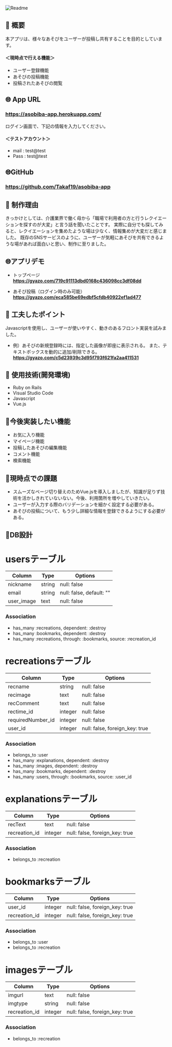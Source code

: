 ![Readme](https://user-images.githubusercontent.com/60683608/79546633-b4e85f00-80cd-11ea-9f5b-b76bcc4d5884.png)

## 💬 概要
本アプリは、様々なあそびをユーザーが投稿し共有することを目的としています。

#### ＜現時点で行える機能＞
* ユーザー登録機能
* あそびの投稿機能
* 投稿されたあそびの閲覧


## 🌐 App URL

### **https://asobiba-app.herokuapp.com/** 

ログイン画面で、下記の情報を入力してください。
#### ＜テストアカウント＞
* mail : test@test
* Pass : test@test


## 🌐GitHub

### **https://github.com/Takaf19/asobiba-app** 


## 💬 制作理由
きっかけとしては、介護業界で働く母から「職場で利用者の方と行うレクイエーションを探すのが大変」と言う話を聞いたことです。
実際に自分でも探してみると、レクイエーションを集めたような場は少なく、情報集めが大変だと感じました。
既存のSNSサービスのように、ユーザーが気軽にあそびを共有できるような場があれば面白いと思い、制作に至りました。


## 🌐アプリデモ
* トップページ
**https://gyazo.com/719c91113dbd0168c436098cc3df08dd** 


* あそび投稿（ログイン時のみ可能）
**https://gyazo.com/eca585be69edbf5cfdb40922ef1ad477**

## 💬 工夫したポイント
Javascriptを使用し、ユーザーが使いやすく、動きのあるフロント実装を試みました。
* 例）あそびの新規登録時には、指定した画像が即座に表示される。
また、テキストボックスを動的に追加/削除できる。
**https://gyazo.com/c5d23939c3d95f793f621fa2aa411531**


## 💬 使用技術(開発環境)
* Ruby on Rails
* Visual Studio Code
* Javascript
* Vue.js

## 💬今後実装したい機能
* お気に入り機能
* マイページ機能
* 投稿したあそびの編集機能
* コメント機能
* 検索機能

## 💬現時点での課題
* スムーズなページ切り替えのためVue.jsを導入しましたが、知識が足りず技術を活かしきれていないない。今後、利用箇所を増やしていきたい。
* ユーザーが入力する際のバリデーションを細かく設定する必要がある。
* あそびの投稿について、もう少し詳細な情報を登録できるようにする必要がある。

## 💬DB設計

# usersテーブル
|Column|Type|Options|
|------|----|-------|
|nickname|string|null: false|
|email|string|null: false, default: ""|
|user_image|text|null: false|

### Association
- has_many :recreations, dependent: :destroy
- has_many :bookmarks, dependent: :destroy
- has_many :recreations, through: :bookmarks, source: :recreation_id


# recreationsテーブル
|Column|Type|Options|
|------|----|-------|
|recname|string|null: false|
|recimage|text|null: false|
|recComment|text|null: false|
|rectime_id|integer|null: false|
|requiredNumber_id|integer|null: false|
|user_id|integer|null: false, foreign_key: true|

### Association
- belongs_to :user
- has_many :explanations, dependent: :destroy
- has_many :images, dependent: :destroy
- has_many :bookmarks, dependent: :destroy
- has_many :users, through: :bookmarks, source: :user_id

# explanationsテーブル
|Column|Type|Options|
|------|----|-------|
|recText|text|null: false|
|recreation_id|integer|null: false, foreign_key: true|

### Association
- belongs_to :recreation

# bookmarksテーブル
|Column|Type|Options|
|------|----|-------|
|user_id|integer|null: false, foreign_key: true|
|recreation_id|integer|null: false, foreign_key: true|

### Association
- belongs_to :user
- belongs_to :recreation


# imagesテーブル
|Column|Type|Options|
|------|----|-------|
|imgurl|text|null: false|
|imgtype|string|null: false|
|recreation_id|integer|null: false, foreign_key: true|

### Association
- belongs_to :recreation